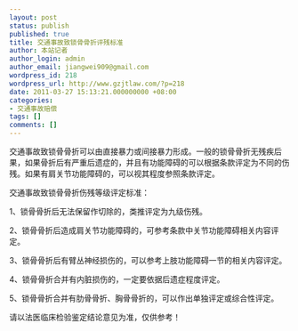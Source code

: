 ```yaml
---
layout: post
status: publish
published: true
title: 交通事故致锁骨骨折评残标准
author: 本站记者
author_login: admin
author_email: jiangwei909@gmail.com
wordpress_id: 218
wordpress_url: http://www.gzjtlaw.com/?p=218
date: 2011-03-27 15:13:21.000000000 +08:00
categories:
- 交通事故赔偿
tags: []
comments: []
---
```

交通事故致锁骨骨折可以由直接暴力或间接暴力形成。一般的锁骨骨折无残疾后果，如果骨折后有严重后遗症的，并且有功能障碍的可以根据条款评定为不同的伤残。如果有肩关节功能障碍的，可以视其程度参照条款评定。

交通事故致锁骨骨折伤残等级评定标准：

1、锁骨骨折后无法保留作切除的，类推评定为九级伤残。

2、锁骨骨折后造成肩关节功能障碍的，可参考条款中关节功能障碍相关内容评定。

3、锁骨骨折后有臂丛神经损伤的，可以参考上肢功能障碍一节的相关内容评定。

4、锁骨骨折合并有内脏损伤的，一定要依据后遗症程度评定。

5、锁骨骨折合并有肋骨骨折、胸骨骨折的，可以作出单独评定或综合性评定。

请以法医临床检验鉴定结论意见为准，仅供参考！
